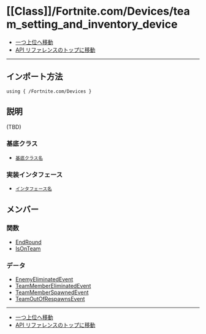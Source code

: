 # [[Class]]/Fortnite.com/Devices/team_setting_and_inventory_device

- [一つ上位へ移動](../main.md)
- [API リファレンスのトップに移動](../../../main.md)

---

## インポート方法

```verse
using { /Fortnite.com/Devices }
```

## 説明

(TBD)

### 基底クラス

- [`基底クラス名`]()

### 実装インタフェース

- [`インタフェース名`]()

## メンバー

### 関数

- [EndRound](./F_EndRound/main.md)
- [IsOnTeam](./F_IsOnTeam/main.md)

### データ

- [EnemyEliminatedEvent](./D_EnemyEliminatedEvent/main.md)
- [TeamMemberEliminatedEvent](./D_TeamMemberEliminatedEvent/main.md)
- [TeamMemberSpawnedEvent](./D_TeamMemberSpawnedEvent/main.md)
- [TeamOutOfRespawnsEvent](./D_TeamOutOfRespawnsEvent/main.md)

---

- [一つ上位へ移動](../main.md)
- [API リファレンスのトップに移動](../../../main.md)
